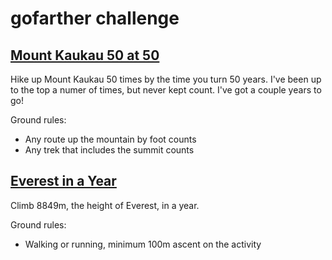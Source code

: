 # gofarther challenge

## [Mount Kaukau 50 at 50](kaukau50.md)

Hike up Mount Kaukau 50 times by the time you turn 50 years. I've been up to the top a numer of times, but never kept count.
I've got a couple years to go!

Ground rules:
* Any route up the mountain by foot counts
* Any trek that includes the summit counts


## [Everest in a Year](everest2025.md)

Climb 8849m, the height of Everest,  in a year.

Ground rules:
* Walking or running, minimum 100m ascent on the activity


